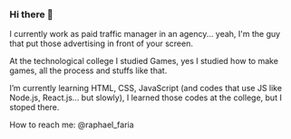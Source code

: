 ### Hi there 👋

I currently work as paid traffic manager in an agency... yeah, I'm the guy that put those advertising in front of your screen.

At the technological college I studied Games, yes I studied how to make games, all the process and stuffs like that.

I’m currently learning HTML, CSS, JavaScript (and codes that use JS like Node.js, React.js... but slowly), I learned those codes at the college, but I stoped there.

How to reach me: @raphael_faria

<!--
**rabifa/rabifa** is a ✨ _special_ ✨ repository because its `README.md` (this file) appears on your GitHub profile.

Here are some ideas to get you started:

- 🔭 I’m currently working on ...
- 🌱 I’m currently learning ...
- 👯 I’m looking to collaborate on ...
- 🤔 I’m looking for help with ...
- 💬 Ask me about ...
- 📫 How to reach me: ...
- 😄 Pronouns: ...
- ⚡ Fun fact: ...
-->
